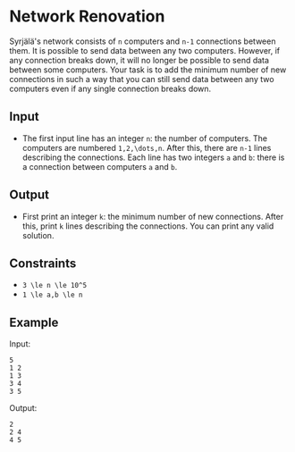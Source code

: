 # Network Renovation 

Syrjälä's network consists of ```n``` computers and ```n-1``` connections between them. It is possible to send data between any two computers.
However, if any connection breaks down, it will no longer be possible to send data between some computers. Your task is to add the minimum number of new connections in such a way that you can still send data between any two computers even if any single connection breaks down.
## Input
- The first input line has an integer ```n```: the number of computers. The computers are numbered ```1,2,\dots,n```.
After this, there are ```n-1``` lines describing the connections. Each line has two integers ```a``` and ```b```: there is a connection between computers ```a``` and ```b```.
## Output
- First print an integer ```k```: the minimum number of new connections. After this, print ```k``` lines describing the connections. You can print any valid solution.
## Constraints

- ```3 \le n \le 10^5```
- ```1 \le a,b \le n```

## Example
Input:
```
5
1 2
1 3
3 4
3 5
```

Output:
```
2
2 4
4 5
```
